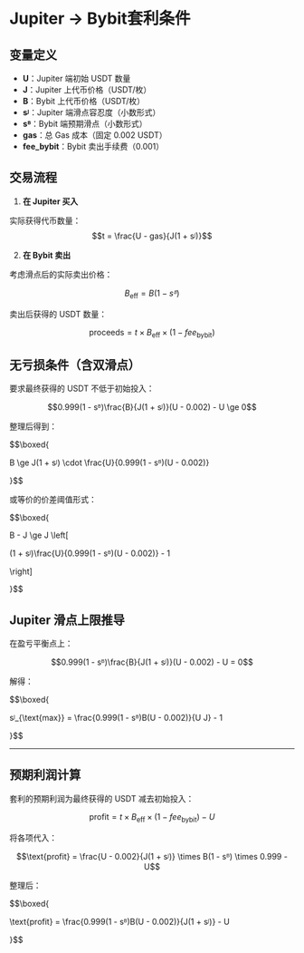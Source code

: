# Jupiter → Bybit套利条件
  
## 变量定义

- **U**：Jupiter 端初始 USDT 数量
- **J**：Jupiter 上代币价格（USDT/枚）
- **B**：Bybit 上代币价格（USDT/枚）
- **sᴶ**：Jupiter 端滑点容忍度（小数形式）
- **sᴮ**：Bybit 端预期滑点（小数形式）
- **gas**：总 Gas 成本（固定 0.002 USDT）
- **fee_bybit**：Bybit 卖出手续费（0.001）


## 交易流程

1. **在 Jupiter 买入**

实际获得代币数量：
$$t = \frac{U - gas}{J(1 + sᴶ)}$$


2. **在 Bybit 卖出**

考虑滑点后的实际卖出价格：

$$B_{\text{eff}} = B(1 - sᴮ)$$

卖出后获得的 USDT 数量：

$$\text{proceeds} = t \times B_{\text{eff}} \times (1 - fee_{\text{bybit}})$$
  

## 无亏损条件（含双滑点）

  

要求最终获得的 USDT 不低于初始投入：


$$0.999(1 - sᴮ)\frac{B}{J(1 + sᴶ)}(U - 0.002) - U \ge 0$$

整理后得到：


$$\boxed{

B \ge J(1 + sᴶ) \cdot \frac{U}{0.999(1 - sᴮ)(U - 0.002)}

}$$


或等价的价差阈值形式：

  

$$\boxed{

B - J \ge J \left[

(1 + sᴶ)\frac{U}{0.999(1 - sᴮ)(U - 0.002)} - 1

\right]

}$$

  

## Jupiter 滑点上限推导

  

在盈亏平衡点上：

$$0.999(1 - sᴮ)\frac{B}{J(1 + sᴶ)}(U - 0.002) - U = 0$$

  

解得：

$$\boxed{

sᴶ_{\text{max}} = \frac{0.999(1 - sᴮ)B(U - 0.002)}{U J} - 1

}$$

---

## 预期利润计算

套利的预期利润为最终获得的 USDT 减去初始投入：

$$\text{profit} = t \times B_{\text{eff}} \times (1 - fee_{\text{bybit}}) - U$$

将各项代入：

$$\text{profit} = \frac{U - 0.002}{J(1 + sᴶ)} \times B(1 - sᴮ) \times 0.999 - U$$

整理后：

$$\boxed{

\text{profit} = \frac{0.999(1 - sᴮ)B(U - 0.002)}{J(1 + sᴶ)} - U

}$$